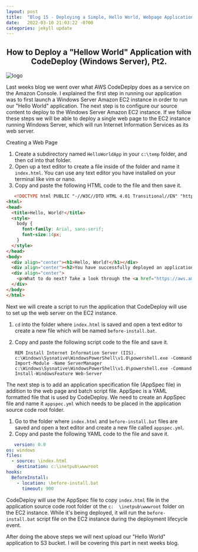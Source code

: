 ```yaml
---
layout: post
title:  "Blog 15 - Deploying a Simple, Hello World, Webpage Application using AWS CodeDeploy, Pt.2"
date:   2022-03-10 21:03:22 -0700
categories: jekyll update
---
```


## <center>How to Deploy a "Hellow World" Application with CodeDeploy (Windows Server), Pt2.</center>
![logo](https://i0.wp.com/blog.knoldus.com/wp-content/uploads/2018/12/aws_codedeploy.png?fit=698%2C400&ssl=1)

Last weeks blog we went over what AWS CodeDeplpy does as a service on the Amazon Console. I explained the first step in running our application was to first launch a Windows Server Amazon EC2 instance in order to run our "Hello World" application. The next step is to configure our source content to deploy to the Windows Server Amazon EC2 instance. If we follow these steps we will be able to deploy a single web page to the EC2 instance running Windows Server, which will run Internet Information Services as its web server. 

Creating a Web Page
1. Create a subdirectory named `HelloWorldApp` in your `c:\temp` folder, and then cd into that folder.
2. Open up a text editor to create a file inside of the folder and name it `index.html`. You can use any text editor you have installed on your terminal like vim or nano. 
3. Copy and paste the following HTML code to the file and then save it. 
```html
   <!DOCTYPE html PUBLIC "-//W3C//DTD HTML 4.01 Transitional//EN" "http://www.w3.org/TR/html4/loose.dtd">
<html>
<head>
  <title>Hello, World!</title>
  <style>
    body {
      font-family: Arial, sans-serif;  
      font-size:14px;
    }
  </style>
</head>
<body>
  <div align="center"><h1>Hello, World!</h1></div>
  <div align="center"><h2>You have successfully deployed an application using CodeDeploy</h2></div>
  <div align="center">
    <p>What to do next? Take a look through the <a href="https://aws.amazon.com/codedeploy">CodeDeploy Documentation</a>.</p>
  </div>
</body>
</html> 

```
Next we will create a script to run the application that CodeDeploy will use to set up the web server on the EC2 instance. 
1. `cd` into the folder where `index.html` is saved and open a text editor to create a new file which will be named `before-install.bat`. 
2. Copy and paste the following script code to the file and save it. 

    `REM Install Internet Information Server (IIS).
    c:\Windows\Sysnative\WindowsPowerShell\v1.0\powershell.exe -Command Import-Module -Name ServerManager
    c:\Windows\Sysnative\WindowsPowerShell\v1.0\powershell.exe -Command Install-WindowsFeature Web-Server`

The next step is to add an application specification file (AppSpec file) in addition to the web page and batch script file. AppSpec is a YAML formatted file that is used by CodeDeploy. We need to create an AppSpec file and name it `appspec.yml` which needs to be placed in the application source code root folder. 
1. Go to the folder where `index.html` and `before-install.bat` files are saved and open a text editor and create a new file called `appspec.yml`. 
2. Copy and paste the following YAML code to the file and save it. 
```yaml
   version: 0.0
os: windows
files:
  - source: \index.html
    destination: c:\inetpub\wwwroot
hooks:
  BeforeInstall:
    - location: \before-install.bat
      timeout: 900
```
CodeDeploy will use the AppSpec file to copy `index.html` file in the application source code root folder ot the `c:  \inetpub\wwwroot` folder on the EC2 instance. While it's being deployed, it will run the `before-install.bat` script file on the EC2 instance during the deployment lifecycle event. 

After doing the above steps we will next upload our "Hello World" application to S3 bucket. I will be covering this part in next weeks blog. 